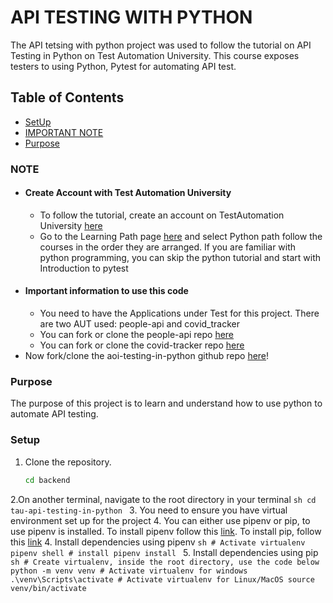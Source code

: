 # API TESTING WITH PYTHON

The API tetsing with python project was used to follow the tutorial on API Testing in Python on Test Automation University. This course exposes testers to using Python, Pytest for automating API test.

## Table of Contents
- [SetUp](#Setup)
- [IMPORTANT NOTE](#NOTE)
- [Purpose](#Purpose)


### NOTE

- #### Create Account with Test Automation University
  - To follow the tutorial, create an account on TestAutomation University [here](https://testautomationu.applitools.com/login.html)
  - Go to the Learning Path page [here](https://testautomationu.applitools.com/learningpaths.html?id=python-testing-path) and select Python path follow the courses in the order they are arranged. If you are familiar with python programming, you can skip the python tutorial and start with Introduction to pytest
- #### Important information to use this code
  - You need to have the Applications under Test for this project. There are two AUT used: people-api and covid_tracker
  - You can fork or clone the people-api repo [here](https://github.com/victoriaajuwon/python-people-api)
  - You can fork or clone the covid-tracker repo [here](https://github.com/victoriaajuwon/python-covid-tracker)
- Now fork/clone the aoi-testing-in-python github repo [here](https://github.com/victoriaajuwon/tau-api-testing-in-python)!

### Purpose
The purpose of this project is to learn and understand how to use python to automate API testing.

### Setup

1. Clone the repository.
    ```sh
    cd backend
    ```
2.On another terminal, navigate to the root directory in your terminal
    ```sh
    cd tau-api-testing-in-python
    ```
3. You need to ensure you have virtual environment set up for the project
4. You can either use pipenv or pip, to use pipenv is installed. To install pipenv follow this [link](https://pipenv.pypa.io/en/latest/installation.html). To install pip, follow this [link](https://pip.pypa.io/en/stable/installation/)
4. Install dependencies using pipenv
    ```sh
    # Activate virtualenv
    pipenv shell
    # install
    pipenv install
    ```
5. Install dependencies using pip
    ```sh
    # Create virtualenv, inside the root directory, use the code below
    python -m venv venv
    # Activate virtualenv for windows
    .\venv\Scripts\activate
    # Activate virtualenv for Linux/MacOS
    source venv/bin/activate
    ```
